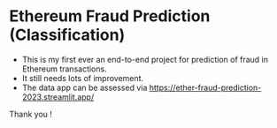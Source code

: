 # Ethereum Fraud Prediction (Classification)
* This is my first ever an end-to-end project for prediction of fraud in Ethereum transactions.
* It still needs lots of improvement. 
* The data app can be assessed via https://ether-fraud-prediction-2023.streamlit.app/

Thank you !
